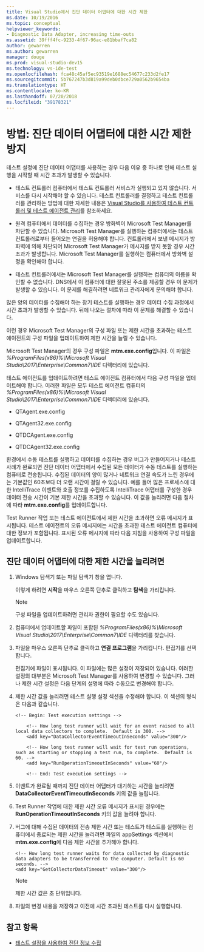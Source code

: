 ```yaml
---
title: Visual Studio에서 진단 데이터 어댑터에 대한 시간 제한
ms.date: 10/19/2016
ms.topic: conceptual
helpviewer_keywords:
- Diagnostic Data Adapter, increasing time-outs
ms.assetid: 39fff4fc-9233-4f67-96ac-e81bbaf7ca82
author: gewarren
ms.author: gewarren
manager: douge
ms.prod: visual-studio-dev15
ms.technology: vs-ide-test
ms.openlocfilehash: fca48c45af5ec93519e1688ec54677c233d2fe17
ms.sourcegitcommit: 5b767247b3d819a99deb0dbce729a0562b9654ba
ms.translationtype: HT
ms.contentlocale: ko-KR
ms.lasthandoff: 07/20/2018
ms.locfileid: "39178321"
---
```

# <a name="how-to-prevent-time-outs-for-diagnostic-data-adapters"></a>방법: 진단 데이터 어댑터에 대한 시간 제한 방지

테스트 설정에 진단 데이터 어댑터를 사용하는 경우 다음 이유 중 하나로 인해 테스트 실행을 시작할 때 시간 초과가 발생할 수 있습니다.

-   테스트 컨트롤러 컴퓨터에서 테스트 컨트롤러 서비스가 실행되고 있지 않습니다. 서비스를 다시 시작해야 할 수 있습니다. 테스트 컨트롤러를 결정하고 테스트 컨트롤러를 관리하는 방법에 대한 자세한 내용은 [Visual Studio를 사용하여 테스트 컨트롤러 및 테스트 에이전트 관리](../test/manage-test-controllers-and-test-agents.md)를 참조하세요.

-   원격 컴퓨터에서 데이터를 수집하는 경우 방화벽이 Microsoft Test Manager를 차단할 수 있습니다. Microsoft Test Manager를 실행하는 컴퓨터에서는 테스트 컨트롤러로부터 들어오는 연결을 허용해야 합니다. 컨트롤러에서 보낸 메시지가 방화벽에 의해 차단되어 Microsoft Test Manager가 메시지를 받지 못할 경우 시간 초과가 발생합니다. Microsoft Test Manager를 실행하는 컴퓨터에서 방화벽 설정을 확인해야 합니다.

-   테스트 컨트롤러에서는 Microsoft Test Manager를 실행하는 컴퓨터의 이름을 확인할 수 없습니다. DNS에서 이 컴퓨터에 대한 잘못된 주소를 제공할 경우 이 문제가 발생할 수 있습니다. 이 문제를 해결하려면 네트워크 관리자에게 문의해야 합니다.

많은 양의 데이터를 수집해야 하는 장기 테스트를 실행하는 경우 데이터 수집 과정에서 시간 초과가 발생할 수 있습니다. 뒤에 나오는 절차에 따라 이 문제를 해결할 수 있습니다.

이런 경우 Microsoft Test Manager의 구성 파일 또는 제한 시간을 초과하는 테스트 에이전트의 구성 파일을 업데이트하여 제한 시간을 늘릴 수 있습니다.

Microsoft Test Manager의 경우 구성 파일은 **mtm.exe.config**입니다. 이 파일은 *%ProgramFiles(x86)%\Microsoft Visual Studio\2017\Enterprise\Common7\IDE* 디렉터리에 있습니다.

테스트 에이전트를 업데이트하려면 테스트 에이전트 컴퓨터에서 다음 구성 파일을 업데이트해야 합니다. 이러한 파일은 모두 테스트 에이전트 컴퓨터의 *%ProgramFiles(x86)%\Microsoft Visual Studio\2017\Enterprise\Common7\IDE* 디렉터리에 있습니다.

-   QTAgent.exe.config

-   QTAgent32.exe.config

-   QTDCAgent.exe.config

-   QTDCAgent32.exe.config

환경에서 수동 테스트를 실행하고 데이터를 수집하는 경우 버그가 만들어지거나 테스트 사례가 완료되면 진단 데이터 어댑터에서 수집된 모든 데이터가 수동 테스트를 실행하는 컴퓨터로 전송됩니다. 수집된 데이터의 양이 많거나 네트워크 연결 속도가 느린 경우에는 기본값인 60초보다 더 오랜 시간이 걸릴 수 있습니다. 예를 들어 많은 프로세스에 대한 IntelliTrace 이벤트와 호출 정보를 수집하도록 IntelliTrace 어댑터를 구성한 경우 데이터 전송 시간이 기본 제한 시간을 초과할 수 있습니다. 이 값을 늘리려면 다음 절차에 따라 **mtm.exe.config**를 업데이트합니다.

Test Runner 작업 또는 테스트 에이전트에서 제한 시간을 초과하면 오류 메시지가 표시됩니다. 테스트 에이전트의 오류 메시지에는 시간을 초과한 테스트 에이전트 컴퓨터에 대한 정보가 포함됩니다. 표시된 오류 메시지에 따라 다음 지침을 사용하여 구성 파일을 업데이트합니다.

## <a name="to-increase-the-time-outs-for-your-diagnostic-data-adapters"></a>진단 데이터 어댑터에 대한 제한 시간을 늘리려면

1.  Windows 탐색기 또는 파일 탐색기 창을 엽니다.

     이렇게 하려면 **시작**을 마우스 오른쪽 단추로 클릭하고 **탐색**을 가리킵니다.

    > [!NOTE]
    > 구성 파일을 업데이트하려면 관리자 권한이 필요할 수도 있습니다.

2.  컴퓨터에서 업데이트할 파일이 포함된 *%ProgramFiles(x86)%\Microsoft Visual Studio\2017\Enterprise\Common7\IDE* 디렉터리를 찾습니다.

3.  파일을 마우스 오른쪽 단추로 클릭하고 **연결 프로그램**을 가리킵니다. 편집기를 선택합니다.

     편집기에 파일이 표시됩니다. 이 파일에는 많은 설정이 저장되어 있습니다. 이러한 설정의 대부분은 Microsoft Test Manager를 사용하여 변경할 수 있습니다. 그러나 제한 시간 설정은 다음 단계의 설명에 따라 수동으로 변경해야 합니다.

4.  제한 시간 값을 늘리려면 테스트 실행 설정 섹션을 수정해야 합니다. 이 섹션의 형식은 다음과 같습니다.

    ```text
    <!-- Begin: Test execution settings -->

        <!-- How long test runner will wait for an event raised to all local data collectors to complete.  Default is 300. -->
        <add key="DataCollectorEventTimeoutInSeconds" value="300"/>

        <!-- How long test runner will wait for test run operations, such as starting or stopping a test run, to complete.  Default is 60. -->
        <add key="RunOperationTimeoutInSeconds" value="60"/>

        <!-- End: Test execution settings -->
    ```

5.  이벤트가 완료될 때까지 진단 데이터 어댑터가 대기하는 시간을 늘리려면 **DataCollectorEventTimeoutInSeconds** 키의 값을 늘립니다.

6.  Test Runner 작업에 대한 제한 시간 오류 메시지가 표시된 경우에는 **RunOperationTimeoutInSeconds** 키의 값을 늘려야 합니다.

7.  버그에 대해 수집된 데이터의 전송 제한 시간 또는 테스트가 테스트를 실행하는 컴퓨터에서 종료되는 제한 시간을 늘리려면 파일의 appSettings 섹션에서 **mtm.exe.config**에 다음 제한 시간을 추가해야 합니다.

    ```text
    <!-- How long test runner waits for data collected by diagnostic data adapters to be transferred to the computer. Default is 60 seconds. -->
    <add key="GetCollectorDataTimeout" value="300"/>
    ```

    > [!NOTE]
    > 제한 시간 값은 초 단위입니다.

8.  파일의 변경 내용을 저장하고 이전에 시간 초과된 테스트를 다시 실행합니다.

## <a name="see-also"></a>참고 항목

- [테스트 설정을 사용하여 진단 정보 수집](../test/collect-diagnostic-information-using-test-settings.md)